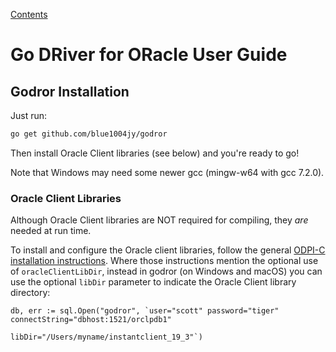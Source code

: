 [Contents](./contents.md)

# Go DRiver for ORacle User Guide

## <a name="installation"></a> Godror Installation

Just run:

```bash
go get github.com/blue1004jy/godror
```

Then install Oracle Client libraries (see below) and you're ready to go!

Note that Windows may need some newer gcc (mingw-w64 with gcc 7.2.0).

### <a name="oracleclient"></a> Oracle Client Libraries

Although Oracle Client libraries are NOT required for compiling, they *are*
needed at run time.

To install and configure the Oracle client libraries, follow the general [ODPI-C
installation instructions](https://oracle.github.io/odpi/doc/installation.html).
Where those instructions mention the optional use of `oracleClientLibDir`,
instead in godror (on Windows and macOS) you can use the optional `libDir`
parameter to indicate the Oracle Client library directory:

```
db, err := sql.Open("godror", `user="scott" password="tiger" connectString="dbhost:1521/orclpdb1"
                               libDir="/Users/myname/instantclient_19_3"`)
```
